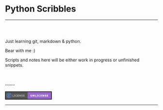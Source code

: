 # Python Scribbles

----------
<br>
<br>


Just learning git, markdown & python.



Bear with me :)



Scripts and notes here will be either work in progress or unfinished snippets.


<br>
<br>
-----

<a href="https://unlicense.org"><img style="border: 2px solid ; height: 23px; width: 150px;" alt="unLicense" title="unLicense" src="_media\license-unLicense_01_blue.svg" />

-----